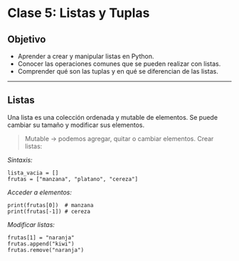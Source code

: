 # Clase 5: Listas y Tuplas

## Objetivo

- Aprender a crear y manipular listas en Python.
- Conocer las operaciones comunes que se pueden realizar con listas.
- Comprender qué son las tuplas y en qué se diferencian de las listas.

---

## Listas

Una lista es una colección ordenada y mutable de elementos. Se puede cambiar su tamaño y modificar sus elementos.  
> Mutable → podemos agregar, quitar o cambiar elementos. 
Crear listas:

*Sintaxis:*  
```
lista_vacia = []
frutas = ["manzana", "platano", "cereza"] 
``` 

*Acceder a elementos:*  
```
print(frutas[0])  # manzana
print(frutas[-1]) # cereza
```

*Modificar listas:*  
```
frutas[1] = "naranja"
frutas.append("kiwi")
frutas.remove("naranja")
```
